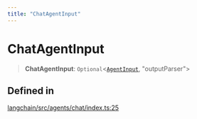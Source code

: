 ```yaml
---
title: "ChatAgentInput"
---
```


# ChatAgentInput

> **ChatAgentInput**: `Optional`<[`AgentInput`](../interfaces/AgentInput.md), "outputParser"\>

## Defined in

[langchain/src/agents/chat/index.ts:25](https://github.com/hwchase17/langchainjs/blob/ddf2996/langchain/src/agents/chat/index.ts#L25)

